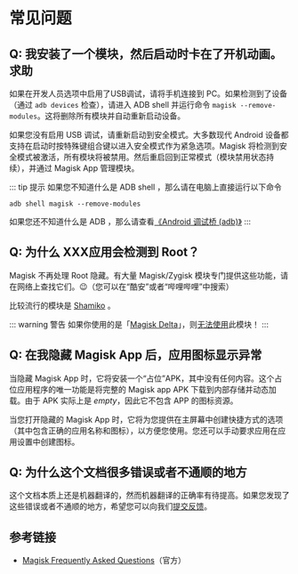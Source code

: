 # 常见问题

## Q: 我安装了一个模块，然后启动时卡在了开机动画。求助

如果在开发人员选项中启用了USB调试，请将手机连接到 PC。如果检测到了设备（通过 `adb devices` 检查），请进入 ADB shell 并运行命令 `magisk --remove-modules`。这将删除所有模块并自动重新启动设备。

如果您没有启用 USB 调试，请重新启动到安全模式。大多数现代 Android 设备都支持在启动时按特殊键组合键以进入安全模式作为紧急选项。Magisk 将检测到安全模式被激活，所有模块将被禁用。然后重启回到正常模式（模块禁用状态持续），并通过 Magisk App 管理模块。

::: tip 提示
如果您不知道什么是 ADB shell ，那么请在电脑上直接运行以下命令

``` shell
adb shell magisk --remove-modules
```

如果您还不知道什么是 ADB ，那么请查看[《Android 调试桥 (adb)》](https://developer.android.google.cn/studio/command-line/adb?hl=zh-cn)
:::

## Q: 为什么 XXX应用会检测到 Root？

Magisk 不再处理 Root 隐藏。有大量 Magisk/Zygisk 模块专门提供这些功能，请在网络上查找它们。😉（您可以在“酷安”或者“哔哩哔哩”中搜索）

比较流行的模块是 [Shamiko](https://github.com/LSPosed/LSPosed.github.io/releases/latest) 。

::: warning 警告
如果你使用的是「[Magisk Delta](https://huskydg.github.io/magisk-files/)」，则[无法使用](https://huskydg.github.io/magisk-files/docs/faq.html#should-i-install-shxxxxo-module-to-hide-root)此模块！
:::

## Q: 在我隐藏 Magisk App 后，应用图标显示异常

当隐藏 Magisk App 时，它将安装一个“占位”APK，其中没有任何内容。这个占位应用程序的唯一功能是将完整的 Magisk app APK 下载到内部存储并动态加载。由于 APK 实际上是 _empty_，因此它不包含 APP 的图标资源。

当您打开隐藏的 Magisk App 时，它将为您提供在主屏幕中创建快捷方式的选项（其中包含正确的应用名称和图标），以方便您使用。您还可以手动要求应用在应用设置中创建图标。

## Q: 为什么这个文档很多错误或者不通顺的地方

这个文档本质上还是机器翻译的，然而机器翻译的正确率有待提高。如果您发现了这些错误或者不通顺的地方，希望您可以向我们[提交反馈](https://gitee.com/Jesse205/magisk-chinese-document/issues)。

## 参考链接

* [Magisk Frequently Asked Questions](https://topjohnwu.github.io/Magisk/faq.html)（官方）
